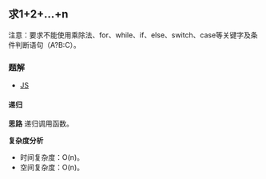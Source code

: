 ## 求1+2+…+n
注意：要求不能使用乘除法、for、while、if、else、switch、case等关键字及条件判断语句（A?B:C）。

### 题解
+ [JS](../../ts/lcof/64.js)

#### 递归
**思路**
递归调用函数。

**复杂度分析**
+ 时间复杂度：O(n)。
+ 空间复杂度：O(n)。